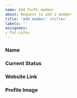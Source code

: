 ```yaml
---
name: Add PurPL member
about: Request to add a member
title: 'Add member: <title>'
labels: ''
assignees:
- Pat-Lafon
---
```


### Name

<!--
    How you would like to be referred to on the website
-->

### Current Status

<!--
What section you would like to be listed under:
Alumni, Undergraduate, Grad Student, Postdoc, Faculty
-->

### Website Link

<!--
Provide a link to your website
-->

### Profile Image

<!--
Provide a link to or open a pr with the image in in `assets/image`
-->
